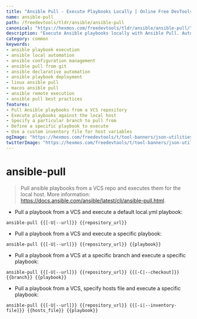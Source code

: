 ```yaml
---
title: "Ansible Pull - Execute Playbooks Locally | Online Free DevTools by Hexmos"
name: ansible-pull
path: /freedevtools/tldr/ansible/ansible-pull
canonical: "https://hexmos.com/freedevtools/tldr/ansible/ansible-pull/"
description: "Execute Ansible playbooks locally with Ansible Pull. Automate configuration management and deployment tasks from a VCS repository. Free online tool, no registration required."
category: common
keywords:
- ansible playbook execution
- ansible local automation
- ansible configuration management
- ansible pull from git
- ansible declarative automation
- ansible playbook deployment
- linux ansible pull
- macos ansible pull
- ansible remote execution
- ansible pull best practices
features:
- Pull Ansible playbooks from a VCS repository
- Execute playbooks against the local host
- Specify a particular branch to pull from
- Define a specific playbook to execute
- Use a custom inventory file for host variables
ogImage: "https://hexmos.com/freedevtools/t/tool-banners/json-utilities-banner.png"
twitterImage: "https://hexmos.com/freedevtools/t/tool-banners/json-utilities-banner.png"
---
```


# ansible-pull

> Pull ansible playbooks from a VCS repo and executes them for the local host.
> More information: <https://docs.ansible.com/ansible/latest/cli/ansible-pull.html>.

- Pull a playbook from a VCS and execute a default local.yml playbook:

`ansible-pull {{[-U|--url]}} {{repository_url}}`

- Pull a playbook from a VCS and execute a specific playbook:

`ansible-pull {{[-U|--url]}} {{repository_url}} {{playbook}}`

- Pull a playbook from a VCS at a specific branch and execute a specific playbook:

`ansible-pull {{[-U|--url]}} {{repository_url}} {{[-C|--checkout]}} {{branch}} {{playbook}}`

- Pull a playbook from a VCS, specify hosts file and execute a specific playbook:

`ansible-pull {{[-U|--url]}} {{repository_url}} {{[-i|--inventory-file]}} {{hosts_file}} {{playbook}}`
